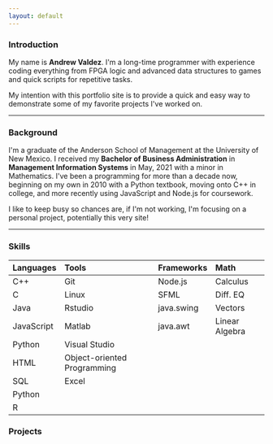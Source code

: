 ```yaml
---
layout: default
---
```


### Introduction

My name is **Andrew Valdez**. I'm a long-time programmer with experience coding everything from FPGA logic and advanced data structures to games and quick scripts for repetitive tasks. 

My intention with this portfolio site is to provide a quick and easy way to demonstrate some of my favorite projects I've worked on. 

* * *

### Background

I'm a graduate of the Anderson School of Management at the University of New Mexico. I received my **Bachelor of Business Administration**  in **Management Information Systems** in May, 2021 with a minor in Mathematics. I've been a programming for more than a decade now, beginning on my own in 2010 with a Python textbook, moving onto C++ in college, and more recently using JavaScript and Node.js for coursework. 

I like to keep busy so chances are, if I'm not working, I'm focusing on a personal project, potentially this very site! 

* * *

### Skills

| Languages    | Tools                       | Frameworks | Math           |
|:-------------|:----------------------------|:-----------|:---------------|
| C++          | Git                         | Node.js    | Calculus       |
| C            | Linux                       | SFML       | Diff. EQ       |
| Java         | Rstudio                     | java.swing | Vectors        |
| JavaScript   | Matlab                      | java.awt   | Linear Algebra |
| Python       | Visual Studio               |            |                |
| HTML         | Object-oriented Programming |            |                |
| SQL          | Excel                       |            |                |
| Python       |                             |            |                |
| R            |                             |            |                |

### Projects

